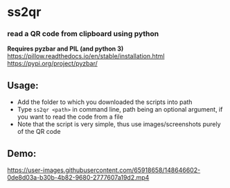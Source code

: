 # ss2qr
### read a QR code from clipboard using python
**Requires pyzbar and PIL (and python 3)**<br>
https://pillow.readthedocs.io/en/stable/installation.html <br>
https://pypi.org/project/pyzbar/ <br>
## Usage:
- Add the folder to which you downloaded the scripts into path
- Type `ss2qr <path>` in command line, path being an optional argument, if you want to read the code from a file
- Note that the script is very simple, thus use images/screenshots purely of the QR code
## Demo:


https://user-images.githubusercontent.com/65918658/148646602-0de8d03a-b30b-4b82-9680-2777607a19d2.mp4

